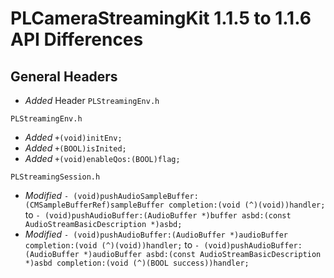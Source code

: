 # PLCameraStreamingKit 1.1.5 to 1.1.6 API Differences

## General Headers

- *Added* Header `PLStreamingEnv.h`

```
PLStreamingEnv.h
```
- *Added* `+(void)initEnv;`
- *Added* `+(BOOL)isInited;`
- *Added* `+(void)enableQos:(BOOL)flag;`


```
PLStreamingSession.h
```
- *Modified* `- (void)pushAudioSampleBuffer:(CMSampleBufferRef)sampleBuffer completion:(void (^)(void))handler;` to `- (void)pushAudioBuffer:(AudioBuffer *)buffer asbd:(const AudioStreamBasicDescription *)asbd;`
- *Modified* `- (void)pushAudioBuffer:(AudioBuffer *)audioBuffer completion:(void (^)(void))handler;` to `- (void)pushAudioBuffer:(AudioBuffer *)audioBuffer asbd:(const AudioStreamBasicDescription *)asbd completion:(void (^)(BOOL success))handler;`
